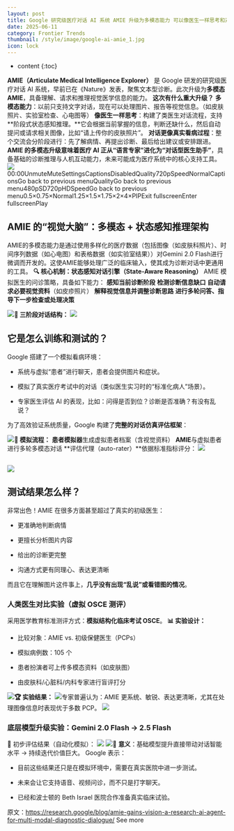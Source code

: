 ```yaml
---
layout: post
title: Google 研究级医疗对话 AI 系统 AMIE 升级为多模态能力 可以像医生一样思考和对话
date: 2025-06-11
category: Frontier Trends
thumbnail: /style/image/google-ai-amie_1.jpg
icon: lock
---
```

* content
{:toc}

**AMIE（Articulate Medical Intelligence Explorer）** 是 Google 研发的研究级医疗对话 AI 系统，早前已在《Nature》发表，聚焦文本型诊断。此次升级为**多模态 AMIE**，具备理解、请求和推理视觉医学信息的能力。
**这次有什么重大升级？**
**多模态能力**：以前只支持文字对话，现在可以处理图片、报告等视觉信息。（如皮肤照片、实验室检查、心电图等）
**像医生一样思考**：构建了类医生对话流程，支持**阶段式状态感知推理。**它会根据当前掌握的信息，判断还缺什么，然后自动提问或请求相关图像，比如“请上传你的皮肤照片”。
**对话更像真实看病过程**：整个交流会分阶段进行：先了解病情、再提出诊断、最后给出建议或安排跟进。
**AMIE 的多模态升级意味着医疗 AI 正从“语言专家”进化为“对话型医生助手”**，具备基础的诊断推理与人机互动能力，未来可能成为医疗系统中的核心支持工具。
![](https://assets-v2.circle.so/xlfobgorxsuft4pdkl4c2r17o1v9)00:00UnmuteMuteSettingsCaptionsDisabledQuality720pSpeedNormalCaptionsGo back to previous menuQualityGo back to previous menu480pSD720pHDSpeedGo back to previous menu0.5×0.75×Normal1.25×1.5×1.75×2×4×PIPExit fullscreenEnter fullscreenPlay
## AMIE 的“视觉大脑”：多模态 + 状态感知推理架构
AMIE的多模态能力是通过使用多样化的医疗数据（包括图像（如皮肤科照片）、时间序列数据（如心电图）和表格数据（如实验室结果））对Gemini 2.0 Flash进行微调而开发的。这使AMIE能够处理广泛的临床输入，使其成为诊断对话中更通用的工具。
**🔍 核心机制：状态感知对话引擎（State-Aware Reasoning）**
AMIE 模拟医生的问诊策略，具备如下能力：
**感知当前诊断阶段**
**检测诊断信息缺口**
**自动请求必要视觉资料**（如皮疹照片）
**解释视觉信息并调整诊断思路**
**进行多轮问答、指导下一步检查或处理决策**

![](https://assets-v2.circle.so/unr7bvvxlre21lsp9xxpbikb83gk)**📌 三阶段对话结构：**
![](https://assets-v2.circle.so/ijjs3j9bwfhzq00yadauhld7nvgw)
## 它是怎么训练和测试的？
Google 搭建了一个模拟看病环境：

- 系统与虚拟“患者”进行聊天，患者会提供图片和症状。

- 模拟了真实医疗考试中的对话（类似医生实习时的“标准化病人”场景）。

- 专家医生评估 AI 的表现，比如：问得是否到位？诊断是否准确？有没有乱说？

为了高效验证系统质量，Google 构建了**完整的对话仿真评估框架**：

![](https://assets-v2.circle.so/x90ro26bmwfa7acyuyxlb5sct4j1)**🧰 模拟流程：**
**患者模拟器**生成虚拟患者档案（含视觉资料）
**AMIE**与虚拟患者进行多轮多模态对话
**评估代理（auto-rater）**依据标准指标评分：
![](https://assets-v2.circle.so/q363nxyat6lumykw5k67p77nz01u)
## 
![](https://assets-v2.circle.so/pcj52x2hbghuc5t2ehisiqpd2axp)
## 测试结果怎么样？
非常出色！AMIE 在很多方面甚至超过了真实的初级医生：

- 更准确地判断病情

- 更擅长分析图片内容

- 给出的诊断更完整

- 沟通方式更有同理心、表达更清晰

而且它在理解图片这件事上，**几乎没有出现“乱说”或看错图的情况**。

### 人类医生对比实验（虚拟 OSCE 测评）
采用医学教育标准测评方式：**模拟结构化临床考试 OSCE**。
**📊 实验设计：**

- 比较对象：AMIE vs. 初级保健医生（PCPs）

- 模拟病例数：105 个

- 患者扮演者可上传多模态资料（如皮肤图）

- 由皮肤科/心脏科/内科专家进行盲评打分

![](https://assets-v2.circle.so/gq41adfk84wqgcmiqqok87v84uri)**🏆 实验结果：**
![](https://assets-v2.circle.so/es4v9dr3xqaftbirr4jrja9hvnzr)专家普遍认为：AMIE 更系统、敏锐、表达更清晰，尤其在处理图像信息时表现优于多数 PCP。
![](https://assets-v2.circle.so/0voq7qnusgb86s0wzk5i1tg0lafz)
### 底层模型升级实验：Gemini 2.0 Flash → 2.5 Flash
🔬 初步评估结果（自动化模拟）：
![](https://assets-v2.circle.so/ab5ld1pth29lxgxuf5z1r0aohq0z)
![](https://assets-v2.circle.so/5le1smrubmx7qcw63nujmj8pg4s2)📌 **意义**：基础模型提升直接带动对话智能水平 → 持续迭代价值巨大。
Google 表示：

- 目前这些结果还只是在模拟环境中，需要在真实医院中进一步测试。

- 未来会让它支持语音、视频问诊，而不只是打字聊天。

- 已经和波士顿的 Beth Israel 医院合作准备真实临床试验。

原文：https://research.google/blog/amie-gains-vision-a-research-ai-agent-for-multi-modal-diagnostic-dialogue/
See more
